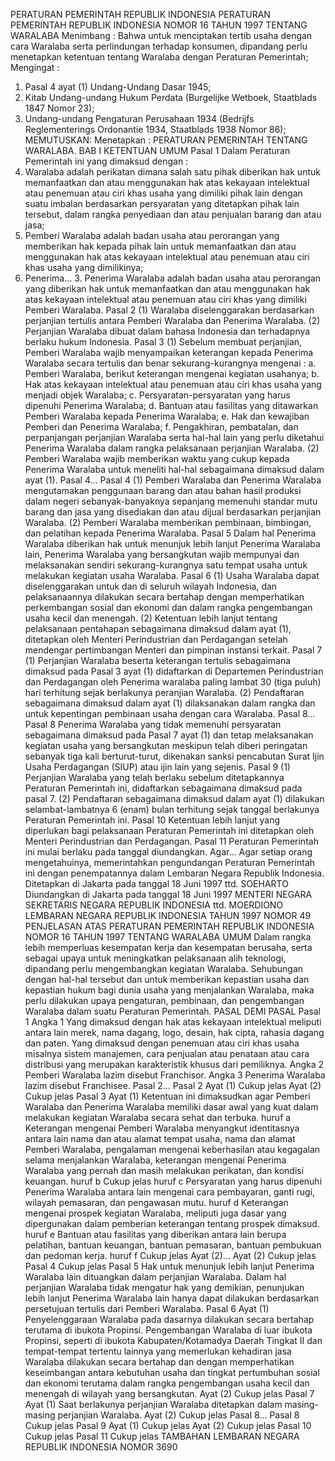  PERATURAN PEMERINTAH REPUBLIK INDONESIA PERATURAN PEMERINTAH REPUBLIK INDONESIA NOMOR 16 TAHUN 1997 TENTANG WARALABA
Menimbang :
 Bahwa untuk menciptakan tertib usaha dengan cara Waralaba serta perlindungan terhadap konsumen, dipandang perlu menetapkan ketentuan tentang Waralaba dengan Peraturan Pemerintah;
Mengingat :

1. Pasal 4 ayat (1) Undang-Undang Dasar 1945;
2. Kitab Undang-undang Hukum Perdata (Burgelijke Wetboek, Staatblads 1847 Nomor 23);
3. Undang-undang Pengaturan Perusahaan 1934 (Bedrijfs Reglementerings Ordonantie 1934, Staatblads 1938 Nomor 86);
MEMUTUSKAN:
 Menetapkan : PERATURAN PEMERINTAH TENTANG WARALABA.
BAB I KETENTUAN UMUM
Pasal 1
Dalam Peraturan Pemerintah ini yang dimaksud dengan :
1. Waralaba adalah perikatan dimana salah satu pihak diberikan hak untuk memanfaatkan dan atau menggunakan hak atas kekayaan intelektual atau penemuan atau ciri khas usaha yang dimiliki pihak lain dengan suatu imbalan berdasarkan persyaratan yang ditetapkan pihak lain tersebut, dalam rangka penyediaan dan atau penjualan barang dan atau jasa;
2. Pemberi Waralaba adalah badan usaha atau perorangan yang memberikan hak kepada pihak lain untuk memanfaatkan dan atau menggunakan hak atas kekayaan intelektual atau penemuan atau ciri khas usaha yang dimilikinya;
3. Penerima… 3. Penerima Waralaba adalah badan usaha atau perorangan yang diberikan hak untuk memanfaatkan dan atau menggunakan hak atas kekayaan intelektual atau penemuan atau ciri khas yang dimiliki Pemberi Waralaba.
Pasal 2
(1) Waralaba diselenggarakan berdasarkan perjanjian tertulis antara Pemberi Waralaba dan Penerima Waralaba.
(2) Perjanjian Waralaba dibuat dalam bahasa Indonesia dan terhadapnya berlaku hukum Indonesia.
Pasal 3
(1) Sebelum membuat perjanjian, Pemberi Waralaba wajib menyampaikan keterangan kepada Penerima Waralaba secara tertulis dan benar sekurang-kurangnya mengenai :
a. Pemberi Waralaba, berikut keterangan mengenai kegiatan usahanya;
b. Hak atas kekayaan intelektual atau penemuan atau ciri khas usaha yang menjadi objek Waralaba;
c. Persyaratan-persyaratan yang harus dipenuhi Penerima Waralaba;
d. Bantuan atau fasilitas yang ditawarkan Pemberi Waralaba kepada Penerima Waralaba;
e. Hak dan kewajiban Pemberi dan Penerima Waralaba;
f. Pengakhiran, pembatalan, dan perpanjangan perjanjian Waralaba serta hal-hal lain yang perlu diketahui Penerima Waralaba dalam rangka pelaksanaan perjanjian Waralaba.
(2) Pemberi Waralaba wajib memberikan waktu yang cukup kepada Penerima Waralaba untuk meneliti hal-hal sebagaimana dimaksud dalam ayat (1). Pasal 4…
Pasal 4
(1) Pemberi Waralaba dan Penerima Waralaba mengutamakan penggunaan barang dan atau bahan hasil produksi dalam negeri sebanyak-banyaknya sepanjang memenuhi standar mutu barang dan jasa yang disediakan dan atau dijual berdasarkan perjanjian Waralaba.
(2) Pemberi Waralaba memberikan pembinaan, bimbingan, dan pelatihan kepada Penerima Waralaba.
Pasal 5
Dalam hal Penerima Waralaba diberikan hak untuk menunjuk lebih lanjut Penerima Waralaba lain, Penerima Waralaba yang bersangkutan wajib mempunyai dan melaksanakan sendiri sekurang-kurangnya satu tempat usaha untuk melakukan kegiatan usaha Waralaba.
Pasal 6
(1) Usaha Waralaba dapat diselenggarakan untuk dan di seluruh wilayah Indonesia, dan pelaksanaannya dilakukan secara bertahap dengan memperhatikan perkembangan sosial dan ekonomi dan dalam rangka pengembangan usaha kecil dan menengah.
(2) Ketentuan lebih lanjut tentang pelaksanaan pentahapan sebagaimana dimaksud dalam ayat (1), ditetapkan oleh Menteri Perindustrian dan Perdagangan setelah mendengar pertimbangan Menteri dan pimpinan instansi terkait.
Pasal 7
(1) Perjanjian Waralaba beserta keterangan tertulis sebagaimana dimaksud pada Pasal 3 ayat (1) didaftarkan di Departemen Perindustrian dan Perdagangan oleh Penerima waralaba paling lambat 30 (tiga puluh) hari terhitung sejak berlakunya peranjian Waralaba.
(2) Pendaftaran sebagaimana dimaksud dalam ayat (1) dilaksanakan dalam rangka dan untuk kepentingan pembinaan usaha dengan cara Waralaba. Pasal 8…
Pasal 8
Penerima Waralaba yang tidak memenuhi persyaratan sebagaimana dimaksud pada Pasal 7 ayat (1) dan tetap melaksanakan kegiatan usaha yang bersangkutan meskipun telah diberi peringatan sebanyak tiga kali berturut-turut, dikenakan sanksi pencabutan Surat Ijin Usaha Perdagangan (SIUP) atau ijin lain yang sejenis.
Pasal 9
(1) Perjanjian Waralaba yang telah berlaku sebelum ditetapkannya Peraturan Pemerintah ini, didaftarkan sebagaimana dimaksud pada pasal 7.
(2) Pendaftaran sebagaimana dimaksud dalam ayat (1) dilakukan selambat-lambatnya 6 (enam) bulan terhitung sejak tanggal berlakunya Peraturan Pemerintah ini.
Pasal 10
Ketentuan lebih lanjut yang diperlukan bagi pelaksanaan Peraturan Pemerintah ini ditetapkan oleh Menteri Perindustrian dan Perdagangan.
Pasal 11
Peraturan Pemerintah ini mulai berlaku pada tanggal diundangkan. Agar…
Agar setiap orang mengetahuinya, memerintahkan pengundangan Peraturan Pemerintah ini dengan penempatannya dalam Lembaran Negara Republik Indonesia. Ditetapkan di Jakarta pada tanggal 18 Juni 1997 ttd. SOEHARTO Diundangkan di Jakarta pada tanggal 18 Juni 1997 MENTERI NEGARA SEKRETARIS NEGARA REPUBLIK INDONESIA ttd. MOERDIONO LEMBARAN NEGARA REPUBLIK INDONESIA TAHUN 1997 NOMOR 49 PENJELASAN ATAS PERATURAN PEMERINTAH REPUBLIK INDONESIA NOMOR 16 TAHUN 1997 TENTANG WARALABA UMUM Dalam rangka lebih memperluas kesempatan kerja dan kesempatan berusaha, serta sebagai upaya untuk meningkatkan pelaksanaan alih teknologi, dipandang perlu mengembangkan kegiatan Waralaba. Sehubungan dengan hal-hal tersebut dan untuk memberikan kepastian usaha dan kepastian hukum bagi dunia usaha yang menjalankan Waralaba, maka perlu dilakukan upaya pengaturan, pembinaan, dan pengembangan Waralaba dalam suatu Peraturan Pemerintah. PASAL DEMI PASAL
Pasal 1
Angka 1 Yang dimaksud dengan hak atas kekayaan intelektual meliputi antara lain merek, nama dagang, logo, desain, hak cipta, rahasia dagang dan paten. Yang dimaksud dengan penemuan atau ciri khas usaha misalnya sistem manajemen, cara penjualan atau penataan atau cara distribusi yang merupakan karakteristik khusus dari pemiliknya. Angka 2 Pemberi Waralaba lazim disebut Franchisor. Angka 3 Penerima Waralaba lazim disebut Franchisee. Pasal 2…
Pasal 2
Ayat (1) Cukup jelas Ayat (2) Cukup jelas
Pasal 3
Ayat (1) Ketentuan ini dimaksudkan agar Pemberi Waralaba dan Penerima Waralaba memiliki dasar awal yang kuat dalam melakukan kegiatan Waralaba secara sehat dan terbuka. huruf a Keterangan mengenai Pemberi Waralaba menyangkut identitasnya antara lain nama dan atau alamat tempat usaha, nama dan alamat Pemberi Waralaba, pengalaman mengenai keberhasilan atau kegagalan selama menjalankan Waralaba, keterangan mengenai Penerima Waralaba yang pernah dan masih melakukan perikatan, dan kondisi keuangan. huruf b Cukup jelas huruf c Persyaratan yang harus dipenuhi Penerima Waralaba antara lain mengenai cara pembayaran, ganti rugi, wilayah pemasaran, dan pengawasan mutu. huruf d Keterangan mengenai prospek kegiatan Waralaba, meliputi juga dasar yang dipergunakan dalam pemberian keterangan tentang prospek dimaksud. huruf e Bantuan atau fasilitas yang diberikan antara lain berupa pelatihan, bantuan keuangan, bantuan pemasaran, bantuan pembukuan dan pedoman kerja. huruf f Cukup jelas Ayat (2)… Ayat (2) Cukup jelas
Pasal 4
Cukup jelas
Pasal 5
Hak untuk menunjuk lebih lanjut Penerima Waralaba lain dituangkan dalam perjanjian Waralaba. Dalam hal perjanjian Waralaba tidak mengatur hak yang demikian, penunjukan lebih lanjut Penerima Waralaba lain hanya dapat dilakukan berdasarkan persetujuan tertulis dari Pemberi Waralaba.
Pasal 6
Ayat (1) Penyelenggaraan Waralaba pada dasarnya dilakukan secara bertahap terutama di ibukota Propinsi. Pengembangan Waralaba di luar ibukota Propinsi, seperti di ibukota Kabupaten/Kotamadya Daerah Tingkat II dan tempat-tempat tertentu lainnya yang memerlukan kehadiran jasa Waralaba dilakukan secara bertahap dan dengan memperhatikan keseimbangan antara kebutuhan usaha dan tingkat pertumbuhan sosial dan ekonomi terutama dalam rangka pengembangan usaha kecil dan menengah di wilayah yang bersangkutan. Ayat (2) Cukup jelas
Pasal 7
Ayat (1) Saat berlakunya perjanjian Waralaba ditetapkan dalam masing-masing perjanjian Waralaba. Ayat (2) Cukup jelas Pasal 8…
Pasal 8
Cukup jelas
Pasal 9
Ayat (1) Cukup jelas Ayat (2) Cukup jelas
Pasal 10
Cukup jelas
Pasal 11
Cukup jelas TAMBAHAN LEMBARAN NEGARA REPUBLIK INDONESIA NOMOR 3690